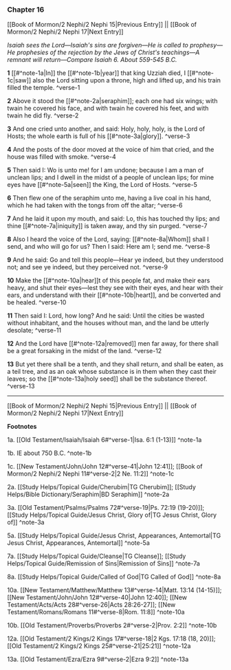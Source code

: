 ### Chapter 16

[[Book of Mormon/2 Nephi/2 Nephi 15|Previous Entry]]  ||  [[Book of Mormon/2 Nephi/2 Nephi 17|Next Entry]]

*Isaiah sees the Lord—Isaiah's sins are forgiven—He is called to prophesy—He prophesies of the rejection by the Jews of Christ's teachings—A remnant will return—Compare Isaiah 6. About 559-545 B.C.*

**1**  [[#^note-1a|In]] the [[#^note-1b|year]] that king Uzziah died, I [[#^note-1c|saw]] also the Lord sitting upon a throne, high and lifted up, and his train filled the temple. ^verse-1

**2**  Above it stood the [[#^note-2a|seraphim]]; each one had six wings; with twain he covered his face, and with twain he covered his feet, and with twain he did fly. ^verse-2

**3**  And one cried unto another, and said: Holy, holy, holy, is the Lord of Hosts; the whole earth is full of his [[#^note-3a|glory]]. ^verse-3

**4**  And the posts of the door moved at the voice of him that cried, and the house was filled with smoke. ^verse-4

**5**  Then said I: Wo is unto me! for I am undone; because I am a man of unclean lips; and I dwell in the midst of a people of unclean lips; for mine eyes have [[#^note-5a|seen]] the King, the Lord of Hosts. ^verse-5

**6**  Then flew one of the seraphim unto me, having a live coal in his hand, which he had taken with the tongs from off the altar; ^verse-6

**7**  And he laid it upon my mouth, and said: Lo, this has touched thy lips; and thine [[#^note-7a|iniquity]] is taken away, and thy sin purged. ^verse-7

**8**  Also I heard the voice of the Lord, saying: [[#^note-8a|Whom]] shall I send, and who will go for us? Then I said: Here am I; send me. ^verse-8

**9**  And he said: Go and tell this people—Hear ye indeed, but they understood not; and see ye indeed, but they perceived not. ^verse-9

**10**  Make the [[#^note-10a|hear]]t of this people fat, and make their ears heavy, and shut their eyes—lest they see with their eyes, and hear with their ears, and understand with their [[#^note-10b|heart]], and be converted and be healed. ^verse-10

**11**  Then said I: Lord, how long? And he said: Until the cities be wasted without inhabitant, and the houses without man, and the land be utterly desolate; ^verse-11

**12**  And the Lord have [[#^note-12a|removed]] men far away, for there shall be a great forsaking in the midst of the land. ^verse-12

**13**  But yet there shall be a tenth, and they shall return, and shall be eaten, as a teil tree, and as an oak whose substance is in them when they cast their leaves; so the [[#^note-13a|holy seed]] shall be the substance thereof. ^verse-13


---
[[Book of Mormon/2 Nephi/2 Nephi 15|Previous Entry]]  ||  [[Book of Mormon/2 Nephi/2 Nephi 17|Next Entry]]


**Footnotes**


1a. [[Old Testament/Isaiah/Isaiah 6#^verse-1|Isa. 6:1 (1-13)]] ^note-1a

1b. IE about 750 B.C. ^note-1b

1c. [[New Testament/John/John 12#^verse-41|John 12:41]]; [[Book of Mormon/2 Nephi/2 Nephi 11#^verse-2|2 Ne. 11:2]] ^note-1c

2a. [[Study Helps/Topical Guide/Cherubim|TG Cherubim]]; [[Study Helps/Bible Dictionary/Seraphim|BD Seraphim]] ^note-2a

3a. [[Old Testament/Psalms/Psalms 72#^verse-19|Ps. 72:19 (19-20)]]; [[Study Helps/Topical Guide/Jesus Christ, Glory of|TG Jesus Christ, Glory of]] ^note-3a

5a. [[Study Helps/Topical Guide/Jesus Christ, Appearances, Antemortal|TG Jesus Christ, Appearances, Antemortal]] ^note-5a

7a. [[Study Helps/Topical Guide/Cleanse|TG Cleanse]]; [[Study Helps/Topical Guide/Remission of Sins|Remission of Sins]] ^note-7a

8a. [[Study Helps/Topical Guide/Called of God|TG Called of God]] ^note-8a

10a. [[New Testament/Matthew/Matthew 13#^verse-14|Matt. 13:14 (14-15)]]; [[New Testament/John/John 12#^verse-40|John 12:40]]; [[New Testament/Acts/Acts 28#^verse-26|Acts 28:26-27]]; [[New Testament/Romans/Romans 11#^verse-8|Rom. 11:8]] ^note-10a

10b. [[Old Testament/Proverbs/Proverbs 2#^verse-2|Prov. 2:2]] ^note-10b

12a. [[Old Testament/2 Kings/2 Kings 17#^verse-18|2 Kgs. 17:18 (18, 20)]]; [[Old Testament/2 Kings/2 Kings 25#^verse-21|25:21]] ^note-12a

13a. [[Old Testament/Ezra/Ezra 9#^verse-2|Ezra 9:2]] ^note-13a